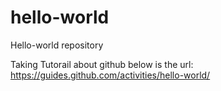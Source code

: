# hello-world
Hello-world repository

Taking Tutorail about github below is the url:
https://guides.github.com/activities/hello-world/
